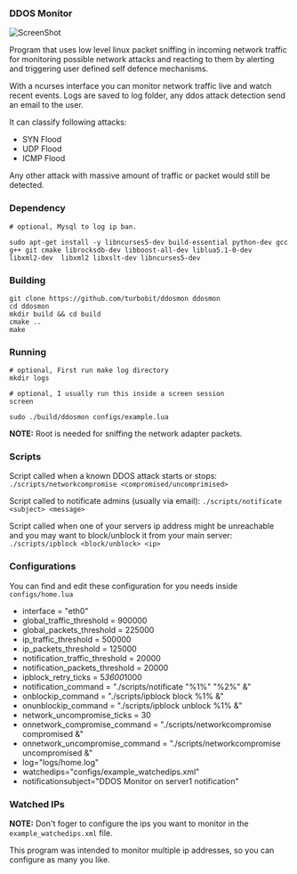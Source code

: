 ### DDOS Monitor

![ScreenShot](https://raw.github.com/edubart/ddosmon/master/screenshot.png)

Program that uses low level linux packet sniffing in incoming network traffic
for monitoring possible network attacks and reacting to them by alerting and
triggering user defined self defence mechanisms.

With a ncurses interface you can monitor network traffic live and watch
recent events. Logs are saved to log folder, any ddos attack detection send
an email to the user.

It can classify following attacks:
  * SYN Flood
  * UDP Flood
  * ICMP Flood

Any other attack with massive amount of traffic or packet would still be detected.

### Dependency
```
# optional, Mysql to log ip ban.

sudo apt-get install -y libncurses5-dev build-essential python-dev gcc g++ git cmake librocksdb-dev libboost-all-dev liblua5.1-0-dev  libxml2-dev  libxml2 libxslt-dev libncurses5-dev

```


### Building

```
git clone https://github.com/turbobit/ddosmon ddosmon
cd ddosmon
mkdir build && cd build
cmake ..
make
```

### Running

```
# optional, First run make log directory
mkdir logs

# optional, I usually run this inside a screen session
screen 

sudo ./build/ddosmon configs/example.lua
```

**NOTE:** Root is needed for sniffing the network adapter packets.


### Scripts

Script called when a known DDOS attack starts or stops:
`./scripts/networkcompromise <compromised/uncomprimised>`

Script called to notificate admins (usually via email):
`./scripts/notificate <subject> <message>`

Script called when one of your servers ip address might be unreachable and you may want to block/unblock it from your main server:
`./scripts/ipblock <block/unblock> <ip>`

### Configurations

You can find and edit these configuration for you needs inside `configs/home.lua`

* interface = "eth0"
* global_traffic_threshold = 900000
* global_packets_threshold = 225000
* ip_traffic_threshold = 500000
* ip_packets_threshold = 125000
* notification_traffic_threshold = 20000
* notification_packets_threshold = 20000
* ipblock_retry_ticks = 5*3600*1000
* notification_command = "./scripts/notificate \"%1%\" \"%2%\" &"
* onblockip_command = "./scripts/ipblock block %1% &"
* onunblockip_command = "./scripts/ipblock unblock %1% &"
* network_uncompromise_ticks = 30
* onnetwork_compromise_command = "./scripts/networkcompromise compromised &"
* onnetwork_uncompromise_command = "./scripts/networkcompromise uncompromised &"
* log="logs/home.log"
* watchedips="configs/example_watchedips.xml"
* notificationsubject="DDOS Monitor on server1 notification"

### Watched IPs

**NOTE:** Don't foger to configure the ips you want to monitor in the `example_watchedips.xml` file.

This program was intended to monitor multiple ip addresses, so you can configure as many you like.
